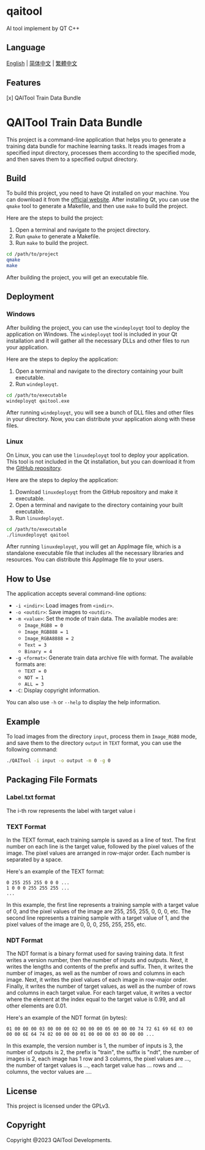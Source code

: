 # qaitool
AI tool implement by QT C++

## Language

[English](README.md) | [简体中文](readme_ch.md) | [繁體中文](readme_zh.md)

## Features

[x] QAITool Train Data Bundle

# QAITool Train Data Bundle

This project is a command-line application that helps you to generate a training data bundle for machine learning tasks. It reads images from a specified input directory, processes them according to the specified mode, and then saves them to a specified output directory.

## Build

To build this project, you need to have Qt installed on your machine. You can download it from the [official website](https://www.qt.io/download). After installing Qt, you can use the `qmake` tool to generate a Makefile, and then use `make` to build the project.

Here are the steps to build the project:

1. Open a terminal and navigate to the project directory.
2. Run `qmake` to generate a Makefile.
3. Run `make` to build the project.

```bash
cd /path/to/project
qmake
make
```

After building the project, you will get an executable file.

## Deployment

### Windows

After building the project, you can use the `windeployqt` tool to deploy the application on Windows. The `windeployqt` tool is included in your Qt installation and it will gather all the necessary DLLs and other files to run your application.

Here are the steps to deploy the application:

1. Open a terminal and navigate to the directory containing your built executable.
2. Run `windeployqt`.

```bash
cd /path/to/executable
windeployqt qaitool.exe
```

After running `windeployqt`, you will see a bunch of DLL files and other files in your directory. Now, you can distribute your application along with these files.

### Linux

On Linux, you can use the `linuxdeployqt` tool to deploy your application. This tool is not included in the Qt installation, but you can download it from the [GitHub repository](https://github.com/probonopd/linuxdeployqt).

Here are the steps to deploy the application:

1. Download `linuxdeployqt` from the GitHub repository and make it executable.
2. Open a terminal and navigate to the directory containing your built executable.
3. Run `linuxdeployqt`.

```bash
cd /path/to/executable
./linuxdeployqt qaitool
```

After running `linuxdeployqt`, you will get an AppImage file, which is a standalone executable file that includes all the necessary libraries and resources. You can distribute this AppImage file to your users.

## How to Use

The application accepts several command-line options:

- `-i <indir>`: Load images from `<indir>`.
- `-o <outdir>`: Save images to `<outdir>`.
- `-m <value>`: Set the mode of train data. The available modes are:
  - `Image_RGB8 = 0`
  - `Image_RGB888 = 1`
  - `Image_RGBA8888 = 2`
  - `Text = 3`
  - `Binary = 4`
- `-g <format>`: Generate train data archive file with format. The available formats are:
  - `TEXT = 0`
  - `NDT = 1`
  - `ALL = 3`
- `-C`: Display copyright information.

You can also use `-h` or `--help` to display the help information.

## Example

To load images from the directory `input`, process them in `Image_RGB8` mode, and save them to the directory `output` in `TEXT` format, you can use the following command:

```bash
./QAITool -i input -o output -m 0 -g 0
```

## Packaging File Formats

### Label.txt format

The i-th row represents the label with target value i

### TEXT Format

In the TEXT format, each training sample is saved as a line of text. The first number on each line is the target value, followed by the pixel values of the image. The pixel values are arranged in row-major order. Each number is separated by a space.

Here's an example of the TEXT format:

```
0 255 255 255 0 0 0 ...
1 0 0 0 255 255 255 ...
...
```

In this example, the first line represents a training sample with a target value of 0, and the pixel values of the image are 255, 255, 255, 0, 0, 0, etc. The second line represents a training sample with a target value of 1, and the pixel values of the image are 0, 0, 0, 255, 255, 255, etc.

### NDT Format

The NDT format is a binary format used for saving training data. It first writes a version number, then the number of inputs and outputs. Next, it writes the lengths and contents of the prefix and suffix. Then, it writes the number of images, as well as the number of rows and columns in each image. Next, it writes the pixel values of each image in row-major order. Finally, it writes the number of target values, as well as the number of rows and columns in each target value. For each target value, it writes a vector where the element at the index equal to the target value is 0.99, and all other elements are 0.01.

Here's an example of the NDT format (in bytes):

```
01 00 00 00 03 00 00 00 02 00 00 00 05 00 00 00 74 72 61 69 6E 03 00 00 00 6E 64 74 02 00 00 00 01 00 00 00 03 00 00 00 ...
```

In this example, the version number is 1, the number of inputs is 3, the number of outputs is 2, the prefix is "train", the suffix is "ndt", the number of images is 2, each image has 1 row and 3 columns, the pixel values are ..., the number of target values is ..., each target value has ... rows and ... columns, the vector values are ....


## License

This project is licensed under the GPLv3.

## Copyright

Copyright @2023 QAITool Developments.